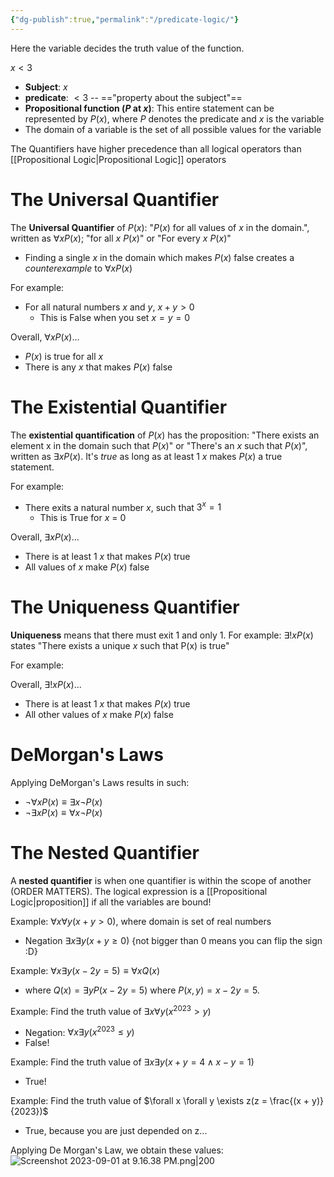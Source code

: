 ```yaml
---
{"dg-publish":true,"permalink":"/predicate-logic/"}
---
```


Here the variable decides the truth value of the function. 

$x < 3$
- **Subject**: $x$
- **predicate**: $< 3$ -- =="property about the subject"==
- **Propositional function ($P$ at $x$)**: This entire statement can be represented by $P(x)$, where $P$ denotes the predicate and $x$ is the variable
- The domain of a variable is the set of all possible values for the variable

The Quantifiers have higher precedence than all logical operators than [[Propositional Logic\|Propositional Logic]] operators 
# The Universal Quantifier 
The **Universal Quantifier** of $P(x$): "$P(x$) for all values of $x$ in the domain.", written as $\forall x P(x)$; "for all $x$ $P(x)$" or "For every $x$ $P(x)$"
- Finding a single $x$ in the domain which makes $P(x)$ false creates a *counterexample* to $\forall x P(x)$ 

For example: 
- For all natural numbers $x$ and $y$, $x + y > 0$
	- This is False when you set $x = y = 0$

Overall, $\forall x P(x)$... 
- $P(x)$ is true for all $x$ 
- There is any $x$ that makes $P(x)$ false 

# The Existential Quantifier 
The **existential quantification** of $P(x$) has the proposition: "There exists an element x in the domain such that $P(x)$" or "There's an $x$ such that $P(x)$", written as $\exists x P(x)$. It's *true* as long as at least 1 $x$ makes $P(x)$ a true statement. 

For example: 
- There exits a natural number $x$, such that $3^x = 1$
	- This is True for $x$ = 0

Overall, $\exists x P(x)$... 
- There is at least 1 $x$ that makes $P(x)$ true
- All values of $x$ make $P(x)$ false

# The Uniqueness Quantifier 
**Uniqueness** means that there must exit 1 and only 1. For example: $\exists ! x P(x)$ states "There exists a unique $x$ such that P(x) is true" 

For example: 

Overall, $\exists ! x P(x)$... 
- There is at least 1 $x$ that makes $P(x)$ true
- All other values of $x$ make $P(x)$ false

# DeMorgan's Laws 
Applying DeMorgan's Laws results in such: 
- $\neg \forall x P(x) \equiv \exists x \neg P(x)$
- $\neg \exists x P(x) \equiv \forall x \neg P(x)$

# The Nested Quantifier 

A **nested quantifier** is when one quantifier is within the scope of another (ORDER MATTERS). The logical expression is a [[Propositional Logic\|proposition]] if all the variables are bound! 

Example: $\forall x \forall y (x + y > 0)$, where domain is set of real numbers 
- Negation $\exists x \exists y (x + y \geq 0)$ {not bigger than 0 means you can flip the sign :D}

Example: $\forall x \exists y (x - 2y = 5) \equiv \forall x Q(x)$ 
- where $Q(x) = \exists y P(x -2y = 5)$ where $P(x,y) = x - 2y = 5$. 

Example: Find the truth value of $\exists x \forall y (x^{2023} > y)$
- Negation: $\forall x \exists y (x^{2023} \leq y)$
- False! 

Example: Find the truth value of $\exists x \exists y (x + y = 4 \wedge x - y = 1)$
- True! 

Example: Find the truth value of $\forall x \forall y \exists z(z = \frac{(x + y)}{2023})$
- True, because you are just depended on z...  

Applying De Morgan's Law, we obtain these values: 
![Screenshot 2023-09-01 at 9.16.38 PM.png|200](/img/user/Screenshot%202023-09-01%20at%209.16.38%20PM.png)

